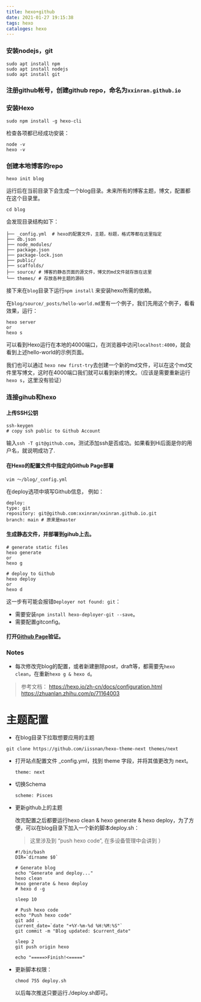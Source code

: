 ```yaml
---
title: hexo+github
date: 2021-01-27 19:15:38
tags: hexo
cataloges: hexo
---
```


### 安装nodejs，git

```
sudo apt install npm
sudo apt install nodejs
sudo apt install git
```

### 注册github帐号，创建github repo，命名为`xxinran.github.io`

### 安装Hexo

```
sudo npm install -g hexo-cli
```

检查各项都已经成功安装：

```
node -v
hexo -v
```

### 创建本地博客的repo

```
hexo init blog
```

运行后在当前目录下会生成一个blog目录。未来所有的博客主题，博文，配置都在这个目录里。

```
cd blog
```

会发现目录结构如下：

```
├── _config.yml  # hexo的配置文件，主题，标题，格式等都在这里指定
├── db.json
├── node_modules/
├── package.json
├── package-lock.json
├── public/
├── scaffolds/
├── source/ # 博客的静态页面的源文件，博文的md文件就存放在这里
└── themes/ # 存放各种主题的源码
```

接下来在`blog`目录下运行`npm install` 来安装hexo所需的依赖。

在`blog/source/_posts/hello-world.md`里有一个例子，我们先用这个例子，看看效果，运行：

```
hexo server 
or
hexo s
```

可以看到Hexo运行在本地的4000端口，在浏览器中访问`localhost:4000`，就会看到上述hello-world的示例页面。

我们也可以通过 `hexo new first-try`去创建一个新的md文件，可以在这个md文件里写博文，这时在4000端口我们就可以看到新的博文。（应该是需要重新运行`hexo s`，这里没有验证）

### 连接gihub和hexo

#### 上传SSH公钥

```
ssh-keygen
# copy ssh public to Github Account
```

输入`ssh -T git@github.com`，测试添加ssh是否成功。如果看到Hi后面是你的用户名，就说明成功了.

#### 在Hexo的配置文件中指定向Github Page部署

```
vim ～/blog/_config.yml
```

在deploy选项中填写Github信息， 例如：

```
deploy:
type: git
repository: git@github.com:xxinran/xxinran.github.io.git
branch: main # 原来是master
```

#### 生成静态文件，并部署到gihub上去。

```
# generate static files
hexo generate
or 
hexo g

# deploy to Github
hexo deploy
or
hexo d
```

这一步有可能会报错`Deployer not found: git`：

- 需要安装`npm install hexo-deployer-git --save`。
- 需要配置gitconfig。

#### 打开[Github Page](https://xxinran.github.io/)验证。

### Notes

- 每次修改完blog的配置，或者新建删除post，draft等，都需要先`hexo clean`，在重新`hexo g & hexo d`。





>  参考文档： https://hexo.io/zh-cn/docs/configuration.html
>  https://zhuanlan.zhihu.com/p/71164003

# 主题配置

- 在blog目录下拉取想要应用的主题

```shell
git clone https://github.com/iissnan/hexo-theme-next themes/next
```

- 打开站点配置文件 _config.yml，找到 theme 字段，并将其值更改为 next。

  ```shell
  theme: next
  ```

- 切换Schema

  ```shell
  scheme: Pisces
  ```

- 更新github上的主题

  改完配置之后都要运行hexo clean & hexo generate & hexo deploy，为了方便，可以在blog目录下加入一个新的脚本deploy.sh：

  > 这里涉及到 “push hexo code”, 在多设备管理中会讲到 ）

  ```shell
  #!/bin/bash
  DIR=`dirname $0`
  
  # Generate blog
  echo "Generate and deploy..."
  hexo clean
  hexo generate & hexo deploy
  # hexo d -g
  
  sleep 10
  
  # Push hexo code
  echo "Push hexo code"
  git add .
  current_date=`date "+%Y-%m-%d %H:%M:%S"`
  git commit -m "Blog updated: $current_date"
  
  sleep 2
  git push origin hexo
  
  echo "=====>Finish!<====="
  ```

- 更新脚本权限：

  ```shell
  chmod 755 deploy.sh
  ```

  以后每次推送只要运行./deploy.sh即可。
